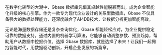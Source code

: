 在数字化转型的大潮中，Gbase 数据库凭借其卓越性能脱颖而出，成为企业智能化升级的核心引擎。作为一款专为现代企业设计的关系型数据库，Gbase 不仅具备强大的数据处理能力，还深度融合了AI4DB技术，让数据分析更加智能高效。

无论是海量数据存储还是复杂查询优化，Gbase 都能轻松应对，为企业提供稳定可靠的数据支持。通过内置的机器学习算法，它能够自动调整参数、预测趋势，帮助用户从数据中挖掘价值。选择 Gbase 数据库，就是选择了未来！让我们一起拥抱智能时代，用数据驱动创新，开启企业发展的新篇章。